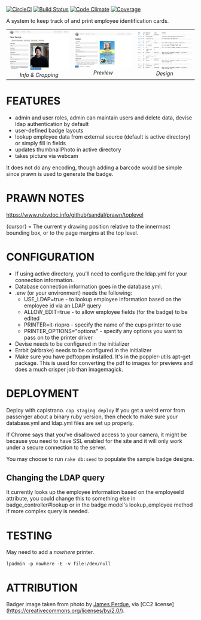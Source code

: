 [![CircleCI](https://circleci.com/gh/KPB-US/badgeulator.svg?style=svg)](https://circleci.com/gh/KPB-US/badgeulator)
[![Build Status](https://travis-ci.org/KPB-US/badgeulator.svg?branch=master)](https://travis-ci.org/KPB-US/badgeulator)
[![Code Climate](https://codeclimate.com/github/KPB-US/badgeulator/badges/gpa.svg)](https://codeclimate.com/github/KPB-US/badgeulator) [![Coverage](https://codeclimate.com/github/KPB-US/badgeulator/badges/coverage.svg)](https://codeclimate.com/github/KPB-US/badgeulator)

A system to keep track of and print employee identification cards.  

<table>
<tr>
<td align="center"><img src="https://raw.githubusercontent.com/KPB-US/badgeulator/master/test/samples/Selection_144.png" alt="Info &amp; Cropping"><br/><em>Info &amp; Cropping</em></td>
<td align="center"><img src="https://raw.githubusercontent.com/KPB-US/badgeulator/master/test/samples/Selection_145.png" alt="Preview"><br/><em>Preview</em></td>
<td align="center"><img src="https://raw.githubusercontent.com/KPB-US/badgeulator/master/test/samples/Selection_146.png" alt="Design"><br/><em>Design</em></td>
</tr>
</table>

# FEATURES

- admin and user roles, admin can maintain users and delete data, devise ldap authentication by default
- user-defined badge layouts
- lookup employee data from external source (default is active directory) or simply fill in fields
- updates thumbnailPhoto in active directory
- takes picture via webcam

It does not do any encoding, though adding a barcode would be simple since prawn is used to generate the badge.

# PRAWN NOTES

https://www.rubydoc.info/github/sandal/prawn/toplevel

{cursor} = The current y drawing position relative to the innermost bounding box, or to the page margins at the top level.

# CONFIGURATION

- If using active directory, you'll need to configure the ldap.yml for your connection information.
- Database connection information goes in the database.yml.
- .env (or your environment) needs the following:
  - USE_LDAP=true - to lookup employee information based on the employee id via an LDAP query
  - ALLOW_EDIT=true - to allow employee fields (for the badge) to be edited
  - PRINTER=it-riopro - specify the name of the cups printer to use
  - PRINTER_OPTIONS="options" - specify any options you want to pass on to the printer driver
- Devise needs to be configured in the initializer
- Errbit (airbrake) needs to be configured in the initializer
- Make sure you have pdftoppm installed.  It's in the poppler-utils apt-get package.  This is used for
converting the pdf to images for previews and does a much crisper job than imagemagick.

# DEPLOYMENT

Deploy with capistrano.  `cap staging deploy`
If you get a weird error from passenger about a binary ruby version, then check to make sure your database.yml and ldap.yml files are set up properly.

If Chrome says that you've disallowed access to your camera, it might be because you need to have SSL enabled for the site and it will only work under a secure connection to the server.

You may choose to run `rake db:seed` to populate the sample badge designs.

## Changing the LDAP query

It currently looks up the employee information based on the employeeId attribute, you could change this to something else in badge_controller#lookup or in the badge model's lookup_employee method if more complex query is needed.

# TESTING

May need to add a _nowhere_ printer.  

```
lpadmin -p nowhere -E -v file:/dev/null
```

# ATTRIBUTION

Badger image taken from photo by [James Perdue](https://www.flickr.com/photos/rvguy/3860650150), via [CC2 license] (https://creativecommons.org/licenses/by/2.0/).

